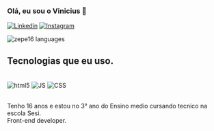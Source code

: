 ### Olá, eu sou o Vinicius 👋

[![Linkedin](https://img.shields.io/badge/LinkedIn-0077B5?style=for-the-badge&logo=linkedin&logoColor=white)](https://www.linkedin.com/in/vinicius-de-marco-00b32b29b/)
[![Instagram](https://img.shields.io/badge/Instagram-E4405F?style=for-the-badge&logo=instagram&logoColor=white)](https://www.instagram.com/vini.demarco/)

![zepe16 languages](https://github-readme-stats.vercel.app/api/top-langs/?username=zepe16&hide_progress=false)


## Tecnologias que eu uso.

<div style="display: inline_block"><br/>
<img align="center" alt="html5" src="https://img.shields.io/badge/HTML5-E34F26?style=for-the-badge&logo=html5&logoColor=white"/>
<img align="center" alt="JS" src="https://img.shields.io/badge/JavaScript-323330?style=for-the-badge&logo=javascript&logoColor=F7DF1E"/>
<img align="center" alt="CSS" src="https://img.shields.io/badge/CSS-239120?&style=for-the-badge&logo=css3&logoColor=white"/>

</div><br>

Tenho 16 anos e estou no 3° ano do Ensino medio cursando tecnico na escola Sesi.<br>
Front-end developer.

